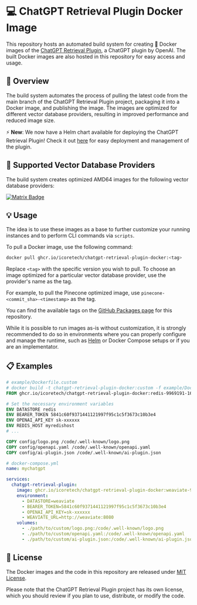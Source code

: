 # 💻 ChatGPT Retrieval Plugin Docker Image

 This repository hosts an automated build system for creating 🐳 Docker images of the [ChatGPT Retrieval Plugin](https://github.com/openai/chatgpt-retrieval-plugin), a ChatGPT plugin by OpenAI. The built Docker images are also hosted in this repository for easy access and usage.

## 📖 Overview

The build system automates the process of pulling the latest code from the main branch of the ChatGPT Retrieval Plugin project, packaging it into a Docker image, and publishing the image. The images are optimized for different vector database providers, resulting in improved performance and reduced image size.

⚡️ **New**: We now have a Helm chart available for deploying the ChatGPT Retrieval Plugin! Check it out [here](https://github.com/icoretech/helm) for easy deployment and management of the plugin.

## 🚀 Supported Vector Database Providers

The build system creates optimized AMD64 images for the following vector database providers:

[![Matrix Badge](https://github-actions.40ants.com/icoretech/chatgpt-retrieval-plugin-docker/matrix.svg)](https://github.com/icoretech/chatgpt-retrieval-plugin-docker/actions/workflows/build.yml)

## 💡 Usage

The idea is to use these images as a base to further customize your running instances and to perform CLI commands via `scripts`.

To pull a Docker image, use the following command:

```bash
docker pull ghcr.io/icoretech/chatgpt-retrieval-plugin-docker:<tag>
```

Replace `<tag>` with the specific version you wish to pull.
To choose an image optimized for a particular vector database provider, use the provider's name as the tag.

For example, to pull the Pinecone optimized image, use `pinecone-<commit_sha>-<timestamp>` as the tag.

You can find the available tags on the [GitHub Packages page](https://github.com/icoretech/chatgpt-retrieval-plugin-docker/pkgs/container/chatgpt-retrieval-plugin-docker) for this repository.

While it is possible to run images as-is without customization, it is strongly recommended to do so in environments where you can properly configure and manage the runtime, such as [Helm](https://github.com/icoretech/helm/tree/main/charts/chatgpt-retrieval-plugin) or Docker Compose setups or if you are an implementator.

## 📋 Examples

```Dockerfile
# example/Dockerfile.custom
# docker build -t chatgpt-retrieval-plugin-docker:custom -f example/Dockerfile.custom .
FROM ghcr.io/icoretech/chatgpt-retrieval-plugin-docker:redis-9969191-1685433326

# Set the necessary environment variables
ENV DATASTORE redis
ENV BEARER_TOKEN 5841c60f9371441121997f95c1c5f3673c10b3e4
ENV OPENAI_API_KEY sk-xxxxxx
ENV REDIS_HOST myredishost
# ...

COPY config/logo.png /code/.well-known/logo.png
COPY config/openapi.yaml /code/.well-known/openapi.yaml
COPY config/ai-plugin.json /code/.well-known/ai-plugin.json
```

```yaml
# docker-compose.yml
name: mychatgpt

services:
  chatgpt-retrieval-plugin:
    image: ghcr.io/icoretech/chatgpt-retrieval-plugin-docker:weaviate-9969191-1685433328
    environment:
      - DATASTORE=weaviate
      - BEARER_TOKEN=5841c60f9371441121997f95c1c5f3673c10b3e4
      - OPENAI_API_KEY=sk-xxxxxx
      - WEAVIATE_URL=http://weaviate:8080
    volumes:
      - ./path/to/custom/logo.png:/code/.well-known/logo.png
      - ./path/to/custom/openapi.yaml:/code/.well-known/openapi.yaml
      - ./path/to/custom/ai-plugin.json:/code/.well-known/ai-plugin.json
```


## 📄 License

The Docker images and the code in this repository are released under [MIT License](LICENSE).

Please note that the ChatGPT Retrieval Plugin project has its own license, which you should review if you plan to use, distribute, or modify the code.
